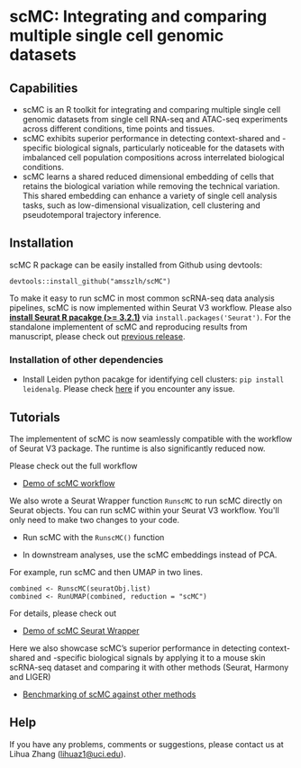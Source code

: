 # scMC: Integrating and comparing multiple single cell genomic datasets

## Capabilities
- scMC is an R toolkit for integrating and comparing multiple single cell genomic datasets from single cell RNA-seq and ATAC-seq experiments across different conditions, time points and tissues. 
- scMC exhibits superior performance in detecting context-shared and -specific biological signals, particularly noticeable for the datasets with imbalanced cell population compositions across interrelated biological conditions. 
- scMC learns a shared reduced dimensional embedding of cells that retains the biological variation while removing the technical variation. This shared embedding can enhance a variety of single cell analysis tasks, such as low-dimensional visualization, cell clustering and pseudotemporal trajectory inference. 

## Installation
scMC R package can be easily installed from Github using devtools:  

```
devtools::install_github("amsszlh/scMC")
```

To make it easy to run scMC in most common scRNA-seq data analysis pipelines, scMC is now implemented within Seurat V3 workflow. Please also **[install Seurat R pacakge (>= 3.2.1)](https://satijalab.org/seurat/install.html)** via ```install.packages('Seurat')```. For the standalone implementent of scMC and reproducing results from manuscript, please check out [previous release](http://doi.org/10.5281/zenodo.4395119).
 
### Installation of other dependencies
- Install Leiden python pacakge for identifying cell clusters: ```pip install leidenalg```. Please check [here](https://github.com/vtraag/leidenalg) if you encounter any issue.


## Tutorials
The implementent of scMC is now seamlessly compatible with the workflow of Seurat V3 package. The runtime is also significantly reduced now. 

Please check out the full workflow

- [Demo of scMC workflow](https://htmlpreview.github.io/?https://github.com/amsszlh/scMC/blob/master/tutorial/demo_scMC_dermis.html)

We also wrote a Seurat Wrapper function `RunscMC` to run scMC directly on Seurat objects. You can run scMC within your Seurat V3 workflow. You'll only need to make two changes to your code.

- Run scMC with the `RunscMC()` function

- In downstream analyses, use the scMC embeddings instead of PCA.

For example, run scMC and then UMAP in two lines.

```
combined <- RunscMC(seuratObj.list)
combined <- RunUMAP(combined, reduction = "scMC")
```

For details, please check out

- [Demo of scMC Seurat Wrapper](https://htmlpreview.github.io/?https://github.com/amsszlh/scMC/blob/master/tutorial/demo_scMC_Seurat_Wrapper_dermis.html)


Here we also showcase scMC’s superior performance in detecting context-shared and -specific biological signals by applying it to a mouse skin scRNA-seq dataset and comparing it with other methods (Seurat, Harmony and LIGER)

- [Benchmarking of scMC against other methods](https://htmlpreview.github.io/?https://github.com/amsszlh/scMC/blob/master/tutorial/benchmark_against_other_methods.html)


## Help
If you have any problems, comments or suggestions, please contact us at Lihua Zhang (lihuaz1@uci.edu).



